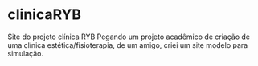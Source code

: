 # clinicaRYB
Site do projeto clínica RYB
Pegando um projeto acadêmico de criação de uma clínica estética/fisioterapia, de um amigo, criei um site modelo para simulação. 
